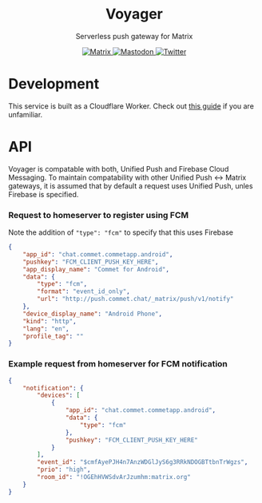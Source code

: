 <p align="center" style="padding-top:20px">
<h1 align="center">Voyager</h1>
<p align="center">Serverless push gateway for Matrix</p>

<p align="center">
    <a href="https://matrix.to/#/#commet:matrix.org">
        <img alt="Matrix" src="https://img.shields.io/matrix/commet%3Amatrix.org?logo=matrix">
    </a>
    <a href="https://fosstodon.org/@commetchat">
        <img alt="Mastodon" src="https://img.shields.io/mastodon/follow/109894490854601533?domain=https%3A%2F%2Ffosstodon.org">
    </a>
    <a href="https://twitter.com/intent/follow?screen_name=commetchat">
        <img alt="Twitter" src="https://img.shields.io/twitter/follow/commetchat?logo=twitter&style=social">
    </a>
</p>


# Development
This service is built as a Cloudflare Worker. Check out [this guide](https://developers.cloudflare.com/workers/get-started/guide/) if you are unfamiliar.

# API
Voyager is compatable with both, Unified Push and Firebase Cloud Messaging. To maintain compatability with other Unified Push <-> Matrix gateways, it is assumed that by default a request uses Unified Push, unles Firebase is specified.

### Request to homeserver to register using FCM
Note the addition of `"type": "fcm"` to specify that this uses Firebase
```json
{
    "app_id": "chat.commet.commetapp.android",
    "pushkey": "FCM_CLIENT_PUSH_KEY_HERE",
    "app_display_name": "Commet for Android",
    "data": {
        "type": "fcm",
        "format": "event_id_only",
        "url": "http://push.commet.chat/_matrix/push/v1/notify"
    },
    "device_display_name": "Android Phone",
    "kind": "http",
    "lang": "en",
    "profile_tag": ""
}
```

### Example request from homeserver for FCM notification
```json
{
    "notification": {
        "devices": [
            {
                "app_id": "chat.commet.commetapp.android",
                "data": {
                    "type": "fcm"
                },
                "pushkey": "FCM_CLIENT_PUSH_KEY_HERE"
            }
        ],
        "event_id": "$cmfAyePJH4n7AnzWDGlJyS6g3RRkNDOGBTtbnTrWgzs",
        "prio": "high",
        "room_id": "!OGEhHVWSdvArJzumhm:matrix.org"
    }
}
```
